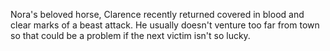 Nora's beloved horse, Clarence recently returned covered in blood and clear marks of a beast attack.  He usually doesn't venture too far from town so that could be a problem if the next victim isn't so lucky.